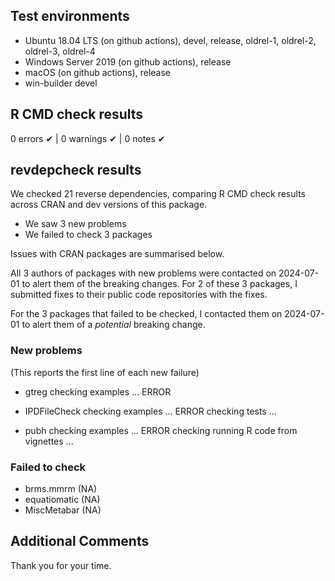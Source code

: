 ## Test environments
* Ubuntu 18.04 LTS (on github actions), devel, release, oldrel-1, oldrel-2, oldrel-3, oldrel-4
* Windows Server 2019 (on github actions), release
* macOS (on github actions), release
* win-builder devel

## R CMD check results

0 errors ✔ | 0 warnings ✔ | 0 notes ✔

## revdepcheck results

We checked 21 reverse dependencies, comparing R CMD check results across CRAN and dev versions of this package.

 * We saw 3 new problems
 * We failed to check 3 packages

Issues with CRAN packages are summarised below.

All 3 authors of packages with new problems were contacted on 2024-07-01 to alert them of the breaking changes.
For 2 of these 3 packages, I submitted fixes to their public code repositories with the fixes.

For the 3 packages that failed to be checked, I contacted them on 2024-07-01 to alert them of a _potential_ breaking change.

### New problems
(This reports the first line of each new failure)

* gtreg
  checking examples ... ERROR

* IPDFileCheck
  checking examples ... ERROR
  checking tests ...

* pubh
  checking examples ... ERROR
  checking running R code from vignettes ...

### Failed to check

* brms.mmrm    (NA)
* equatiomatic (NA)
* MiscMetabar  (NA)

## Additional Comments

Thank you for your time.
